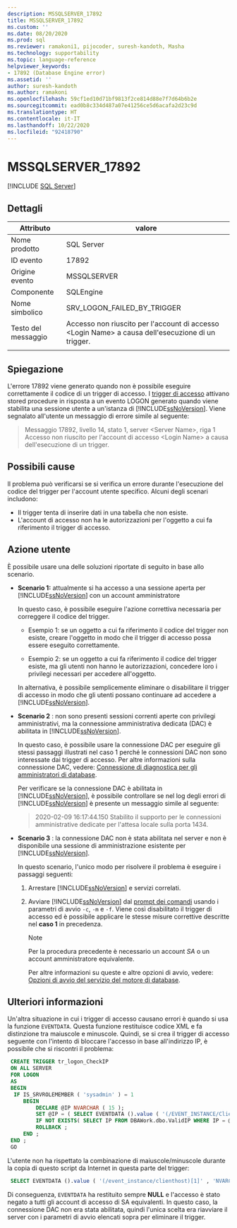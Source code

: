 ```yaml
---
description: MSSQLSERVER_17892
title: MSSQLSERVER_17892
ms.custom: ''
ms.date: 08/20/2020
ms.prod: sql
ms.reviewer: ramakoni1, pijocoder, suresh-kandoth, Masha
ms.technology: supportability
ms.topic: language-reference
helpviewer_keywords:
- 17892 (Database Engine error)
ms.assetid: ''
author: suresh-kandoth
ms.author: ramakoni
ms.openlocfilehash: 59cf1ed10d71bf9813f2ce814d88e7f7d64b6b2e
ms.sourcegitcommit: ead0b8c334d487a07e41256ce5d6acafa2d23c9d
ms.translationtype: HT
ms.contentlocale: it-IT
ms.lasthandoff: 10/22/2020
ms.locfileid: "92418790"
---
```

# <a name="mssqlserver_17892"></a>MSSQLSERVER_17892
 [!INCLUDE [SQL Server](../../includes/applies-to-version/sqlserver.md)]

## <a name="details"></a>Dettagli

|Attributo|valore|
|---|---|
|Nome prodotto|SQL Server|
|ID evento|17892|
|Origine evento|MSSQLSERVER|
|Componente|SQLEngine|
|Nome simbolico|SRV_LOGON_FAILED_BY_TRIGGER|
|Testo del messaggio|Accesso non riuscito per l'account di accesso \<Login Name> a causa dell'esecuzione di un trigger.|
||

## <a name="explanation"></a>Spiegazione

L'errore 17892 viene generato quando non è possibile eseguire correttamente il codice di un trigger di accesso. I [trigger di accesso](/sql/relational-databases/triggers/logon-triggers) attivano stored procedure in risposta a un evento LOGON generato quando viene stabilita una sessione utente a un'istanza di [!INCLUDE[ssNoVersion](../../includes/ssnoversion-md.md)]. Viene segnalato all'utente un messaggio di errore simile al seguente:

> Messaggio 17892, livello 14, stato 1, server \<Server Name>, riga 1  
Accesso non riuscito per l'account di accesso \<Login Name> a causa dell'esecuzione di un trigger.

## <a name="possible-causes"></a>Possibili cause

Il problema può verificarsi se si verifica un errore durante l'esecuzione del codice del trigger per l'account utente specifico. Alcuni degli scenari includono:

- Il trigger tenta di inserire dati in una tabella che non esiste.
- L'account di accesso non ha le autorizzazioni per l'oggetto a cui fa riferimento il trigger di accesso.

## <a name="user-action"></a>Azione utente

È possibile usare una delle soluzioni riportate di seguito in base allo scenario.

- **Scenario 1:** attualmente si ha accesso a una sessione aperta per [!INCLUDE[ssNoVersion](../../includes/ssnoversion-md.md)] con un account amministratore

  In questo caso, è possibile eseguire l'azione correttiva necessaria per correggere il codice del trigger.

  - Esempio 1: se un oggetto a cui fa riferimento il codice del trigger non esiste, creare l'oggetto in modo che il trigger di accesso possa essere eseguito correttamente.

  - Esempio 2: se un oggetto a cui fa riferimento il codice del trigger esiste, ma gli utenti non hanno le autorizzazioni, concedere loro i privilegi necessari per accedere all'oggetto.  
  
  In alternativa, è possibile semplicemente eliminare o disabilitare il trigger di accesso in modo che gli utenti possano continuare ad accedere a [!INCLUDE[ssNoVersion](../../includes/ssnoversion-md.md)].  

- **Scenario 2** : non sono presenti sessioni correnti aperte con privilegi amministrativi, ma la connessione amministrativa dedicata (DAC) è abilitata in [!INCLUDE[ssNoVersion](../../includes/ssnoversion-md.md)].

    In questo caso, è possibile usare la connessione DAC per eseguire gli stessi passaggi illustrati nel caso 1 perché le connessioni DAC non sono interessate dai trigger di accesso. Per altre informazioni sulla connessione DAC, vedere: [Connessione di diagnostica per gli amministratori di database](/sql/database-engine/configure-windows/diagnostic-connection-for-database-administrators).

    Per verificare se la connessione DAC è abilitata in [!INCLUDE[ssNoVersion](../../includes/ssnoversion-md.md)], è possibile controllare se nel log degli errori di [!INCLUDE[ssNoVersion](../../includes/ssnoversion-md.md)] è presente un messaggio simile al seguente:

    > 2020-02-09 16:17:44.150 Stabilito il supporto per le connessioni amministrative dedicate per l'attesa locale sulla porta 1434.  

- **Scenario 3** : la connessione DAC non è stata abilitata nel server e non è disponibile una sessione di amministrazione esistente per [!INCLUDE[ssNoVersion](../../includes/ssnoversion-md.md)].

    In questo scenario, l'unico modo per risolvere il problema è eseguire i passaggi seguenti:
  
    1. Arrestare [!INCLUDE[ssNoVersion](../../includes/ssnoversion-md.md)] e servizi correlati.
    2. Avviare [!INCLUDE[ssNoVersion](../../includes/ssnoversion-md.md)] dal [prompt dei comandi](/previous-versions/sql/sql-server-2008-r2/ms180965(v=sql.105)) usando i parametri di avvio `-c`, `-m` e `-f`. Viene così disabilitato il trigger di accesso ed è possibile applicare le stesse misure correttive descritte nel **caso 1** in precedenza.
  
        > [!NOTE]
        > Per la procedura precedente è necessario un account *SA* o un account amministratore equivalente.
  
         Per altre informazioni su queste e altre opzioni di avvio, vedere: [Opzioni di avvio del servizio del motore di database](/sql/database-engine/configure-windows/database-engine-service-startup-options).

## <a name="more-information"></a>Ulteriori informazioni

Un'altra situazione in cui i trigger di accesso causano errori è quando si usa la funzione `EVENTDATA`. Questa funzione restituisce codice XML e fa distinzione tra maiuscole e minuscole.  Quindi, se si crea il trigger di accesso seguente con l'intento di bloccare l'accesso in base all'indirizzo IP, è possibile che si riscontri il problema:

``` sql
 CREATE TRIGGER tr_logon_CheckIP  
 ON ALL SERVER  
 FOR LOGON  
 AS
 BEGIN
  IF IS_SRVROLEMEMBER ( 'sysadmin' ) = 1  
     BEGIN
         DECLARE @IP NVARCHAR ( 15 );  
         SET @IP = ( SELECT EVENTDATA ().value ( '(/EVENT_INSTANCE/ClientHost)[1]' , 'NVARCHAR(15)' ));  
         IF NOT EXISTS( SELECT IP FROM DBAWork.dbo.ValidIP WHERE IP = @IP )  
         ROLLBACK ;  
     END ;  
 END ;  
 GO
```

L'utente non ha rispettato la combinazione di maiuscole/minuscole durante la copia di questo script da Internet in questa parte del trigger:

```sql
 SELECT EVENTDATA ().value ( '(/event_instance/clienthost)[1]' , 'NVARCHAR(15)' ));  
```

Di conseguenza, `EVENTDATA` ha restituito sempre **NULL** e l'accesso è stato negato a tutti gli account di accesso di SA equivalenti. In questo caso, la connessione DAC non era stata abilitata, quindi l'unica scelta era riavviare il server con i parametri di avvio elencati sopra per eliminare il trigger.
